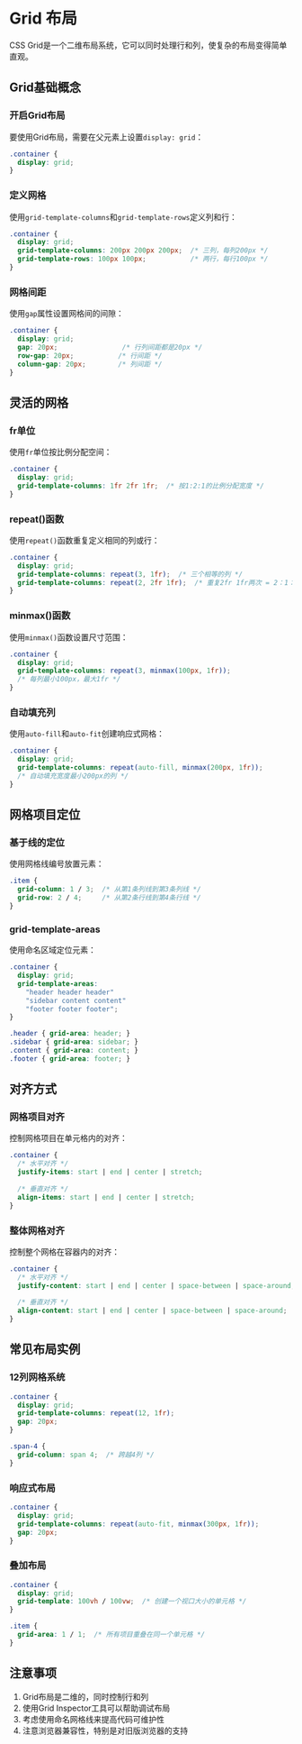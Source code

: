 # Grid 布局

CSS Grid是一个二维布局系统，它可以同时处理行和列，使复杂的布局变得简单直观。

## Grid基础概念

### 开启Grid布局

要使用Grid布局，需要在父元素上设置`display: grid`：

```css
.container {
  display: grid;
}
```

### 定义网格

使用`grid-template-columns`和`grid-template-rows`定义列和行：

```css
.container {
  display: grid;
  grid-template-columns: 200px 200px 200px;  /* 三列，每列200px */
  grid-template-rows: 100px 100px;           /* 两行，每行100px */
}
```

### 网格间距

使用`gap`属性设置网格间的间隙：

```css
.container {
  display: grid;
  gap: 20px;                /* 行列间距都是20px */
  row-gap: 20px;           /* 行间距 */
  column-gap: 20px;        /* 列间距 */
}
```

## 灵活的网格

### fr单位

使用`fr`单位按比例分配空间：

```css
.container {
  display: grid;
  grid-template-columns: 1fr 2fr 1fr;  /* 按1:2:1的比例分配宽度 */
}
```

### repeat()函数

使用`repeat()`函数重复定义相同的列或行：

```css
.container {
  display: grid;
  grid-template-columns: repeat(3, 1fr);  /* 三个相等的列 */
  grid-template-columns: repeat(2, 2fr 1fr);  /* 重复2fr 1fr两次 = 2：1：2：1 */
}
```

### minmax()函数

使用`minmax()`函数设置尺寸范围：

```css
.container {
  display: grid;
  grid-template-columns: repeat(3, minmax(100px, 1fr));
  /* 每列最小100px，最大1fr */
}
```

### 自动填充列

使用`auto-fill`和`auto-fit`创建响应式网格：

```css
.container {
  display: grid;
  grid-template-columns: repeat(auto-fill, minmax(200px, 1fr));
  /* 自动填充宽度最小200px的列 */
}
```

## 网格项目定位

### 基于线的定位

使用网格线编号放置元素：

```css
.item {
  grid-column: 1 / 3;  /* 从第1条列线到第3条列线 */
  grid-row: 2 / 4;     /* 从第2条行线到第4条行线 */
}
```

### grid-template-areas

使用命名区域定位元素：

```css
.container {
  display: grid;
  grid-template-areas: 
    "header header header"
    "sidebar content content"
    "footer footer footer";
}

.header { grid-area: header; }
.sidebar { grid-area: sidebar; }
.content { grid-area: content; }
.footer { grid-area: footer; }
```

## 对齐方式

### 网格项目对齐

控制网格项目在单元格内的对齐：

```css
.container {
  /* 水平对齐 */
  justify-items: start | end | center | stretch;
  
  /* 垂直对齐 */
  align-items: start | end | center | stretch;
}
```

### 整体网格对齐

控制整个网格在容器内的对齐：

```css
.container {
  /* 水平对齐 */
  justify-content: start | end | center | space-between | space-around;
  
  /* 垂直对齐 */
  align-content: start | end | center | space-between | space-around;
}
```

## 常见布局实例

### 12列网格系统

```css
.container {
  display: grid;
  grid-template-columns: repeat(12, 1fr);
  gap: 20px;
}

.span-4 {
  grid-column: span 4;  /* 跨越4列 */
}
```

### 响应式布局

```css
.container {
  display: grid;
  grid-template-columns: repeat(auto-fit, minmax(300px, 1fr));
  gap: 20px;
}
```

### 叠加布局

```css
.container {
  display: grid;
  grid-template: 100vh / 100vw;  /* 创建一个视口大小的单元格 */
}

.item {
  grid-area: 1 / 1;  /* 所有项目重叠在同一个单元格 */
}
```

## 注意事项

1. Grid布局是二维的，同时控制行和列
2. 使用Grid Inspector工具可以帮助调试布局
3. 考虑使用命名网格线来提高代码可维护性
4. 注意浏览器兼容性，特别是对旧版浏览器的支持